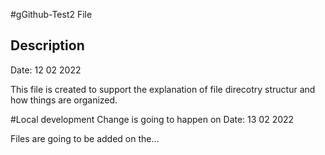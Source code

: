 #gGithub-Test2 File

Description
----------------------------------------------------------
Date: 12 02 2022

This file is created to support the explanation of 
file direcotry structur and how things are organized.

#Local development
Change is going to happen on Date: 13 02 2022

Files are going to be added on the...
